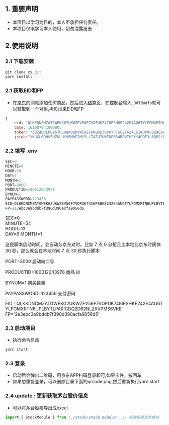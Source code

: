 ## 1. 重要声明
- 本项目以学习为目的，本人不承担任何责任。
- 本项目仅限学习本人使用，切勿泄露出去

## 2.使用说明
### 2.1 下载安装
```js
git clone xx.git
yarn install
```

### 2.1 获取EID和FP
- 在[京东](https://www.jd.com/)的网站添加任何商品，然后进入[结算页](https://trade.jd.com/shopping/order/getOrderInfo.action)，在控制台输入`_JdTdudfp`就可以获取到一个对象,拷贝出来EID和FP
```js
{
    eid: "QLKKDNCMZATGWEKG67UKWZEV56F7VOPUK74I6PSHKE242E4AU6TYLFOMXRTN6UPLBYTLPARIGDQ2D62NLZXVPMS6VKE", fp: "2e3ebc3e9bddb7f38990d390acfa9056d5", 
    date: 16100704100000, 
    token: "3BZ4QRLOU267HLGQW0QDYWCAZCKKQ8E3OVKYP7SGZTA24E5IKOPKCQZ4EGAWO6LKUDWQS53UKGKRMO26",
    jstub:"YKUXL6OHVZHZKLUYVBM0F2MY2LLTAZU7UWIOE634BPVIHZXY4OOE3…6BB2LBVGR4FXRBWT2ALBKGMIFGQDGQVIFNPJM66U3GWDGM5MI"}
```

### 2.2 填写 .env

```js
SEC=0
MINUTE=0
HOUR=10
DAY=7
MONTH=1
PORT=3000
PRODUCTID=100012043978
BYNUM=1
PAYPASSWORD=123456
EID=QLKKDNCMZATGWEKG2UKWZEV56F7VOPUK74I6PSHKE242E4AU6TYLFOMXRTN6UPLBYTLPARIGDQ2D62NLZXVPMS6VKE
FP=2e3ebc3e9bddb7f390d390acfa9056d5
```

SEC=0  
MINUTE=54  
HOUR=13  
DAY=6
MONTH=1

这是脚本启动时间，会自动与京东对时。比如 7 点 0 分抢且比本地比京东时间快 30 秒，那么就会在本地时间 7 点 30 秒执行脚本

PORT=3000
启动端口号

PRODUCTID=100012043978
商品 id

BYNUM=1
购买数量

PAYPASSWORD=123456
支付密码

EID='QLKKDNCMZATGWEKG2UKWZEV56F7VOPUK74I6PSHKE242E4AU6TYLFOMXRTN6UPLBYTLPARIGDQ2D62NLZXVPMS6VKE'
FP='2e3ebc3e9bddb7f390d390acfa9056d5'

### 2.3 启动项目
- 执行命令启动

```js
yarn start
```

### 2.3 登录
- 启动后会弹出二维码，用京东APP扫码登录即可,如果卡住，按回车
- 如果想重复登录，可以删除目录下面的qrcode.png,然后重新执行yarn start


### 2.4 update : 更新获取茅台股价信息
- 可以将茅台股票导出成excel
```js
import { StockModule } from './stock/stock.module'; // 获取股票信息模块
```

